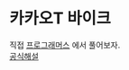 # 카카오T 바이크
직접 [프로그래머스](https://programmers.co.kr/skill_check_assignments/67) 에서 풀어보자.  
[공식해설](https://tech.kakao.com/2021/02/16/2021-kakao-recruitment-round-2/)